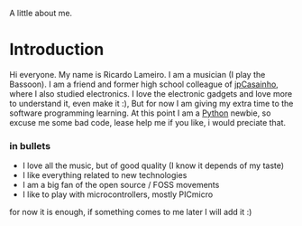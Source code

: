 A little about me.

# Introduction #

Hi everyone. My name is Ricardo Lameiro. I am a musician (I play the Bassoon).
I am a friend and former high school colleague of [jpCasainho](http://code.google.com/p/bicycleledpov/wiki/JpCasainho), where I also studied electronics. I love the electronic gadgets and love more to understand it, even make it :), But for now I am giving my extra time to the software programming learning. At this point I am a [Python](http://www.python.org) newbie, so excuse me some bad code, lease help me if you like, i would preciate that.



### in bullets ###

  * I love all the music, but of good quality (I know it depends of my taste)
  * I like everything related to new technologies
  * I am a big fan of the open source / FOSS movements
  * I like to play with microcontrollers, mostly PICmicro

for now it is enough, if something comes to me later I will add it :)